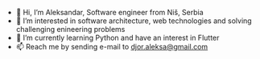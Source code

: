 - 👋 Hi, I’m Aleksandar, Software engineer from Niš, Serbia
- 👀 I’m interested in software architecture, web technologies and solving challenging enineering problems
- 🌱 I’m currently learning Python and have an interest in Flutter
- 📫 Reach me by sending e-mail to djor.aleksa@gmail.com

<!---
djor-aleksa/djor-aleksa is a ✨ special ✨ repository because its `README.md` (this file) appears on your GitHub profile.
You can click the Preview link to take a look at your changes.
--->
